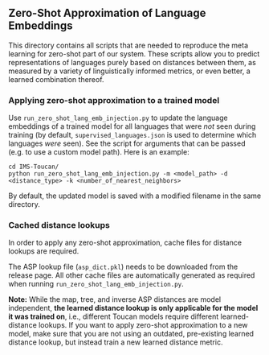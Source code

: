## Zero-Shot Approximation of Language Embeddings

This directory contains all scripts that are needed to reproduce the meta learning for zero-shot part of our system.
These scripts allow you to predict representations of languages purely based on distances between them, as measured by a
variety of linguistically informed metrics, or even better, a learned combination thereof.

### Applying zero-shot approximation to a trained model

Use `run_zero_shot_lang_emb_injection.py` to update the language embeddings of a trained model for all languages that
were *not* seen during training (by default, `supervised_languages.json` is used to determine which languages *were*
seen).
See the script for arguments that can be passed (e.g. to use a custom model path). Here is an example:

```
cd IMS-Toucan/
python run_zero_shot_lang_emb_injection.py -m <model_path> -d <distance_type> -k <number_of_nearest_neighbors>
```

By default, the updated model is saved with a modified filename in the same directory.

### Cached distance lookups

In order to apply any zero-shot approximation, cache files for distance lookups are required.

The ASP lookup file (`asp_dict.pkl`) needs to be downloaded from the release page. All other cache files are
automatically generated as required when running `run_zero_shot_lang_emb_injection.py`.

**Note:** While the map, tree, and inverse ASP distances are model independent, **the learned distance lookup is only
applicable for the model it was trained on**, i.e., different Toucan models require different learned-distance lookups.
If you want to apply zero-shot approximation to a new model, make sure that you are not using an outdated, pre-existing
learned distance lookup, but instead train a new learned distance metric.
